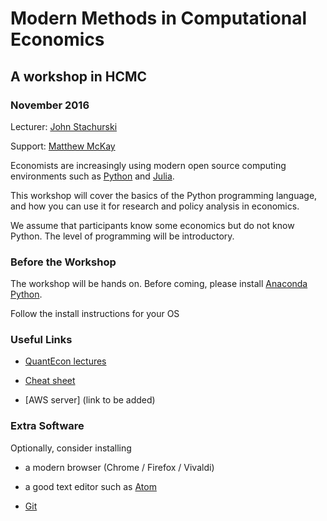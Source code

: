 # Modern Methods in Computational Economics

## A workshop in HCMC

### November 2016

Lecturer: [John Stachurski](http://johnstachurski.net/)

Support: [Matthew McKay](https://github.com/mmcky)

Economists are increasingly using modern open source computing environments
such as [Python](https://www.python.org/) and [Julia](http://julialang.org/).

This workshop will cover the basics of the Python programming language, and
how you can use it for research and policy analysis in economics.

We assume that participants know some economics but do not know Python.
The level of programming will be introductory.


### Before the Workshop


The workshop will be hands on.  Before coming, please install [Anaconda Python](https://www.continuum.io/downloads).

Follow the install instructions for your OS



### Useful Links

* [QuantEcon lectures](http://lectures.quantecon.org/)

* [Cheat sheet](http://cheatsheets.quantecon.org/)

* [AWS server]  (link to be added)




### Extra Software 

Optionally, consider installing 

* a modern browser (Chrome / Firefox / Vivaldi) 

* a good text editor such as [Atom](https://atom.io/)

* [Git](https://git-scm.com/downloads)



